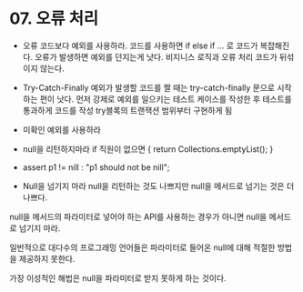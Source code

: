 # 07. 오류 처리

- 오류 코드보다 예외를 사용하라.
코드를 사용하면 if else if ... 로 코드가 복잡해진다.
오류가 발생하면 예외를 던지는게 낫다.
비지니스 로직과 오류 처리 코드가 뒤섞이지 않는다.

- Try-Catch-Finally
예외가 발생할 코드를 짤 때는 try-catch-finally 문으로 시작하는 편이 낫다.
먼저 강제로 예외를 일으키는 테스트 케이스를 작성한 후 테스트를 통과하게 코드를 작성
try블록의 트랜잭션 범위부터 구현하게 됨

- 미확인 예외를 사용하라

- null을 리턴하지마라
if 직원이 없으면 {
  return Collections.emptyList();
}

- assert p1 != nill : "p1 should not be nill";

- Null을 넘기지 마라
null을 리턴하는 것도 나쁘지만 null을 메서드로 넘기는 것은 더 나쁘다.

null을 메서드의 파라미터로 넣어야 하는 API를 사용하는 경우가 아니면 null을 메서드로 넘기지 마라.

일반적으로 대다수의 프로그래밍 언어들은 파라미터로 들어온 null에 대해 적절한 방법을 제공하지 못한다.

가장 이성적인 해법은 null을 파라미터로 받지 못하게 하는 것이다.
